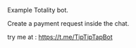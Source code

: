 Example Totality bot.

Create a payment request inside the chat.

try me at : https://t.me/TipTipTapBot